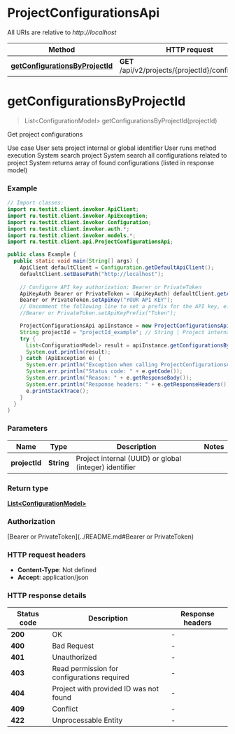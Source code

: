 # ProjectConfigurationsApi

All URIs are relative to *http://localhost*

| Method | HTTP request | Description |
|------------- | ------------- | -------------|
| [**getConfigurationsByProjectId**](ProjectConfigurationsApi.md#getConfigurationsByProjectId) | **GET** /api/v2/projects/{projectId}/configurations | Get project configurations |


<a id="getConfigurationsByProjectId"></a>
# **getConfigurationsByProjectId**
> List&lt;ConfigurationModel&gt; getConfigurationsByProjectId(projectId)

Get project configurations

 Use case   User sets project internal or global identifier   User runs method execution   System search project   System search all configurations related to project   System returns array of found configurations (listed in response model)

### Example
```java
// Import classes:
import ru.testit.client.invoker.ApiClient;
import ru.testit.client.invoker.ApiException;
import ru.testit.client.invoker.Configuration;
import ru.testit.client.invoker.auth.*;
import ru.testit.client.invoker.models.*;
import ru.testit.client.api.ProjectConfigurationsApi;

public class Example {
  public static void main(String[] args) {
    ApiClient defaultClient = Configuration.getDefaultApiClient();
    defaultClient.setBasePath("http://localhost");
    
    // Configure API key authorization: Bearer or PrivateToken
    ApiKeyAuth Bearer or PrivateToken = (ApiKeyAuth) defaultClient.getAuthentication("Bearer or PrivateToken");
    Bearer or PrivateToken.setApiKey("YOUR API KEY");
    // Uncomment the following line to set a prefix for the API key, e.g. "Token" (defaults to null)
    //Bearer or PrivateToken.setApiKeyPrefix("Token");

    ProjectConfigurationsApi apiInstance = new ProjectConfigurationsApi(defaultClient);
    String projectId = "projectId_example"; // String | Project internal (UUID) or global (integer) identifier
    try {
      List<ConfigurationModel> result = apiInstance.getConfigurationsByProjectId(projectId);
      System.out.println(result);
    } catch (ApiException e) {
      System.err.println("Exception when calling ProjectConfigurationsApi#getConfigurationsByProjectId");
      System.err.println("Status code: " + e.getCode());
      System.err.println("Reason: " + e.getResponseBody());
      System.err.println("Response headers: " + e.getResponseHeaders());
      e.printStackTrace();
    }
  }
}
```

### Parameters

| Name | Type | Description  | Notes |
|------------- | ------------- | ------------- | -------------|
| **projectId** | **String**| Project internal (UUID) or global (integer) identifier | |

### Return type

[**List&lt;ConfigurationModel&gt;**](ConfigurationModel.md)

### Authorization

[Bearer or PrivateToken](../README.md#Bearer or PrivateToken)

### HTTP request headers

 - **Content-Type**: Not defined
 - **Accept**: application/json

### HTTP response details
| Status code | Description | Response headers |
|-------------|-------------|------------------|
| **200** | OK |  -  |
| **400** | Bad Request |  -  |
| **401** | Unauthorized |  -  |
| **403** | Read permission for configurations required |  -  |
| **404** | Project with provided ID was not found |  -  |
| **409** | Conflict |  -  |
| **422** | Unprocessable Entity |  -  |

